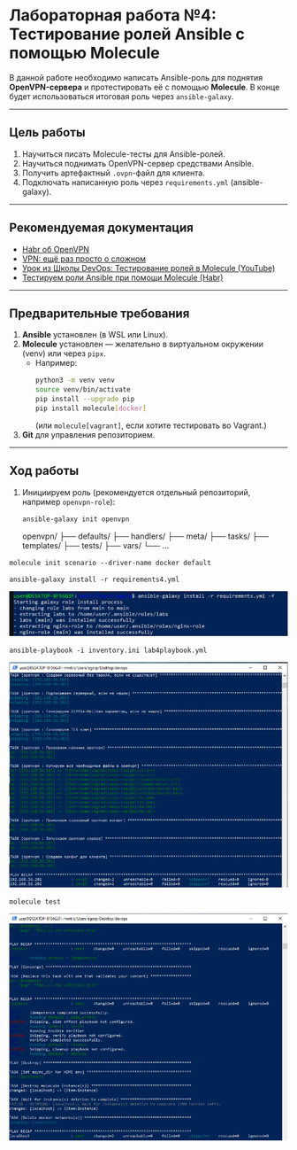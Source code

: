 # Лабораторная работа №4: Тестирование ролей Ansible с помощью Molecule

В данной работе необходимо написать Ansible-роль для поднятия **OpenVPN-сервера** и протестировать её с помощью **Molecule**. В конце будет использоваться итоговая роль через `ansible-galaxy`.

---

## Цель работы

1. Научиться писать Molecule-тесты для Ansible-ролей.
2. Научиться поднимать OpenVPN-сервер средствами Ansible.
3. Получить артефактный `.ovpn`-файл для клиента.
4. Подключать написанную роль через `requirements.yml` (ansible-galaxy).

---

## Рекомендуемая документация

- [Habr об OpenVPN](https://habr.com/ru/post/233971/)
- [VPN: ещё раз просто о сложном](https://habr.com/ru/post/534250/)
- [Урок из Школы DevOps: Тестирование ролей в Molecule (YouTube)](https://www.youtube.com/watch?v=0b3YXlffo1Q)
- [Тестируем роли Ansible при помощи Molecule (Habr)](https://habr.com/ru/post/437216/)

---

## Предварительные требования

1. **Ansible** установлен (в WSL или Linux).
2. **Molecule** установлен — желательно в виртуальном окружении (venv) или через `pipx`.
   - Например:  
     ```bash
     python3 -m venv venv
     source venv/bin/activate
     pip install --upgrade pip
     pip install molecule[docker]
     ```
     (или `molecule[vagrant]`, если хотите тестировать во Vagrant.)
3. **Git** для управления репозиторием.

---

## Ход работы


1. Инициируем роль (рекомендуется отдельный репозиторий, например `openvpn-role`):
   ```bash
   ansible-galaxy init openvpn
   ```

   openvpn/
├── defaults/
├── handlers/
├── meta/
├── tasks/
├── templates/
├── tests/
├── vars/
└── ...

```
molecule init scenario --driver-name docker default
```

```
ansible-galaxy install -r requirements4.yml
```

![alt text](image.png)

```
ansible-playbook -i inventory.ini lab4playbook.yml
```

![alt text](image-1.png)

```
molecule test
```

![alt text](image-2.png)
